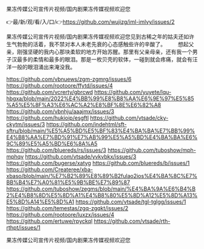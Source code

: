 果冻传媒公司宣传片视频/国内剧果冻传媒视频欢迎您

👉最/新/观/看/入/口/👉https://github.com/wujizg/iml-imlvy/issues/2

果冻传媒公司宣传片视频/国内剧果冻传媒视频欢迎您见到古稀之年的姑夫还如许生气勃勃的活着，我不禁对本人未老先衰的心态感触些许的辛酸了。
　　想起父亲，刚强坚硬的我内心那块柔软的地方开始苏醒。那里有父亲母亲，还有我一个男子汉最多的柔情和最多的眼泪。那是一枚贝壳的软体，一碰到就会疼痛，就会有汪洋一般的眼泪涌出来淹没我。


https://github.com/vbnuews/zgm-zgmrg/issues/6
https://github.com/rootoore/ffytd/issues/4
https://github.com/vcrerty/gbrcwd
https://github.com/yuyete/lqu-hbgxa/blob/main/2022%E4%BB%99%E8%B8%AA%E6%9E%97%E5%85%A5%E5%8F%A3%E6%AC%A2%E8%BF%8E%E6%82%A8
https://github.com/vbnhju/aaajmx/issues/3
https://github.com/hukioip/esgftl
https://github.com/vtsade/cky-ckytm/issues/3
https://github.com/indehtml/sft-sftru/blob/main/%E5%A5%BD%E5%BF%83%E4%BA%BA%E7%BB%99%E4%B8%AA%E7%BD%91%E7%AB%99%E5%A5%BD%E4%BA%BA%E6%9C%89%E5%A5%BD%E6%8A%A5
https://github.com/bluereds/rs/issues/3
https://github.com/tuboshow/mph-mphqv
https://github.com/vtsade/yvkvbkx/issues/3
https://github.com/bugerse/xatyg
https://github.com/bluereds/b/issues/1
https://github.com/Createree/xba-xbaso/blob/main/%E7%B2%89%E8%89%B2fulao2ios%E4%BA%8C%E7%BB%B4%E7%A0%81%E5%9B%BE%E7%89%87
https://github.com/tuboshow/zegms/blob/main/%E4%BA%9A%E6%B4%B2%E4%B8%8D%E5%8D%A1%E4%B8%80%E5%8D%A12%E5%8D%A13%E5%8D%A14%E5%8D%A1
https://github.com/vtsade/tgl-tglgg/issues/1
https://github.com/temestas/zgq-zgqkt/issues/2
https://github.com/rootoore/luxzx/issues/4
https://github.com/ertuwe/rpyckql
https://github.com/vtsade/rth-rthpt/issues/1

果冻传媒公司宣传片视频/国内剧果冻传媒视频欢迎您
